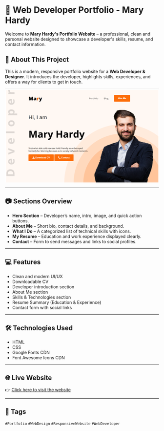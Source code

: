 # 💼 Web Developer Portfolio - Mary Hardy

Welcome to **Mary Hardy's Portfolio Website** – a professional, clean and personal website designed to showcase a developer's skills, resume, and contact information.

## 📌 About This Project

This is a modern, responsive portfolio website for a **Web Developer & Designer**. It introduces the developer, highlights skills, experiences, and offers a way for clients to get in touch.

![Homepage Preview](./images/portfolio-preview.png)


---

## 📷 Sections Overview

- **Hero Section** – Developer’s name, intro, image, and quick action buttons.
- **About Me** – Short bio, contact details, and background.
- **What I Do** – A categorized list of technical skills with icons.
- **My Resume** – Education and work experience displayed clearly.
- **Contact** – Form to send messages and links to social profiles.

---

## 💻 Features

- Clean and modern UI/UX
- Downloadable CV
- Developer introduction section
- About Me section
- Skills & Technologies section
- Resume Summary (Education & Experience)
- Contact form with social links

---

## 🛠️ Technologies Used

- HTML  
- CSS  
- Google Fonts CDN  
- Font Awesome Icons CDN

---

## 🌐 Live Website

👉 [Click here to visit the website](https://ifthe16.github.io/web-developer-portfolio/)

---

## 🔖 Tags

`#Portfolio` `#WebDesign` `#ResponsiveWebsite` `#WebDeveloper`

